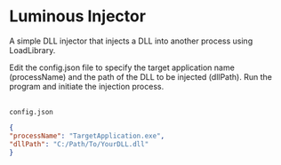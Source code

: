 # Luminous Injector
A simple DLL injector that injects a DLL into another process using LoadLibrary.


Edit the config.json file to specify the target application name (processName) and the path of the DLL to be injected (dllPath).
Run the program and initiate the injection process.
<br><br>

`config.json`

```json
{
"processName": "TargetApplication.exe",
"dllPath": "C:/Path/To/YourDLL.dll"
}
```
